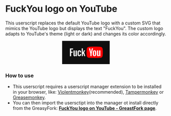 # FuckYou logo on YouTube
This userscript replaces the default YouTube logo with a custom SVG that mimics the YouTube logo but displays the text "FuckYou". The custom logo adapts to YouTube's theme (light or dark) and changes its color accordingly.

<p align="center">
  <img src="https://raw.githubusercontent.com/adrian28nn/FuckYou-logo-on-YouTube/main/screenshot.png" alt="Screenshote"/>
</p>

### How to use
- This userscript requires a userscript manager extension to be installed in your browser, like: [Violentmonkey](https://violentmonkey.github.io/)(recommended), [Tampermonkey](https://www.tampermonkey.net/) or [Greasemonkey](https://addons.mozilla.org/en-US/firefox/addon/greasemonkey/).
- You can then import the usersctipt into the manager ot install directly from the GreasyFork: **[FuckYou logo on YouTube - GreastFork page](https://greasyfork.org/en/scripts/508696-you-logo-on-youtube)**.
